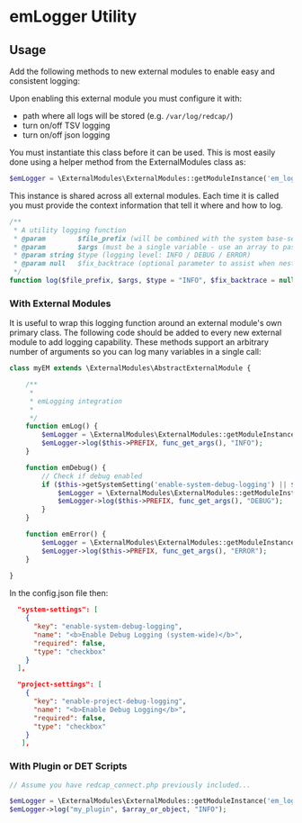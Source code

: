 # emLogger Utility

## Usage

Add the following methods to new external modules to enable easy and consistent logging:

Upon enabling this external module you must configure it with:
  * path where all logs will be stored (e.g. `/var/log/redcap/`)
  * turn on/off TSV logging
  * turn on/off json logging

You must instantiate this class before it can be used.  This is most easily done using a helper method from the ExternalModules class as:
```php
$emLogger = \ExternalModules\ExternalModules::getModuleInstance('em_logger');
```
This instance is shared across all external modules.  Each time it is called you must provide the context information that tell it where and how to log.
```php
/**
 * A utility logging function
 * @param        $file_prefix (will be combined with the system base-server-path to build a complete filename
 * @param        $args (must be a single variable - use an array to pass many variables at once)
 * @param string $type (logging level: INFO / DEBUG / ERROR)
 * @param null   $fix_backtrace (optional parameter to assist when nesting logging functions)
 */
function log($file_prefix, $args, $type = "INFO", $fix_backtrace = null)
```


### With External Modules

It is useful to wrap this logging function around an external module's own primary class.  The following code should be added to every new external module to add logging capability.  These methods support an arbitrary number of arguments so you can log many variables in a single call:
```php
class myEM extends \ExternalModules\AbstractExternalModule {

    /**
     *
     * emLogging integration
     *
     */
    function emLog() {
        $emLogger = \ExternalModules\ExternalModules::getModuleInstance('em_logger');
        $emLogger->log($this->PREFIX, func_get_args(), "INFO");
    }

    function emDebug() {
        // Check if debug enabled
        if ($this->getSystemSetting('enable-system-debug-logging') || $this->getProjectSetting('enable-project-debug-logging')) {
            $emLogger = \ExternalModules\ExternalModules::getModuleInstance('em_logger');
            $emLogger->log($this->PREFIX, func_get_args(), "DEBUG");
        }
    }

    function emError() {
        $emLogger = \ExternalModules\ExternalModules::getModuleInstance('em_logger');
        $emLogger->log($this->PREFIX, func_get_args(), "ERROR");
    }
    
}
```

In the config.json file then:
```json
  "system-settings": [
    {
      "key": "enable-system-debug-logging",
      "name": "<b>Enable Debug Logging (system-wide)</b>",
      "required": false,
      "type": "checkbox"
    }
  ],

  "project-settings": [
    {
      "key": "enable-project-debug-logging",
      "name": "<b>Enable Debug Logging</b>",
      "required": false,
      "type": "checkbox"
    }
   ],
```


### With Plugin or DET Scripts
```php
// Assume you have redcap_connect.php previously included...

$emLogger = \ExternalModules\ExternalModules::getModuleInstance('em_logger');
$emLogger->log("my_plugin", $array_or_object, "INFO");
```